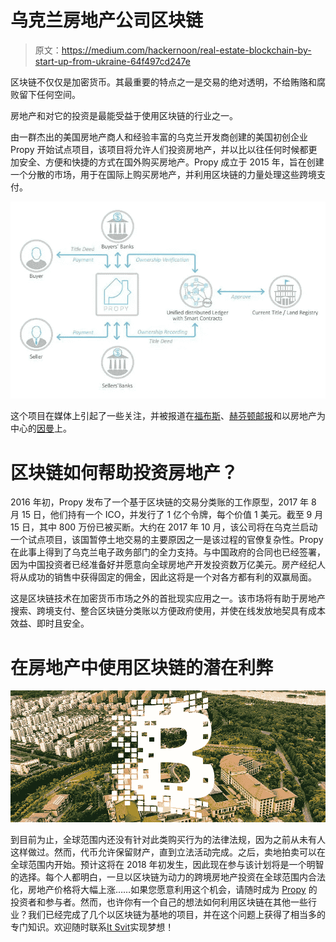 # 乌克兰房地产公司区块链

> 原文：<https://medium.com/hackernoon/real-estate-blockchain-by-start-up-from-ukraine-64f497cd247e>

区块链不仅仅是加密货币。其最重要的特点之一是交易的绝对透明，不给贿赂和腐败留下任何空间。

房地产和对它的投资是最能受益于使用区块链的行业之一。

由一群杰出的美国房地产商人和经验丰富的乌克兰开发商创建的美国初创企业 Propy 开始试点项目，该项目将允许人们投资房地产，并以比以往任何时候都更加安全、方便和快捷的方式在国外购买房地产。Propy 成立于 2015 年，旨在创建一个分散的市场，用于在国际上购买房地产，并利用区块链的力量处理这些跨境支付。

![](img/45483126c4f1bfe40b48e023b05ea8b4.png)

这个项目在媒体上引起了一些关注，并被报道在[福布斯](http://www.forbesmiddleeast.com/en/silicon-valley-startup-addresses-the-sustainable-lifestyle-in-middle-east/)、[赫芬顿邮报](http://www.huffingtonpost.com/markcoleman/putting-the-real-into-sus_b_9311102.html)和以房地产为中心的[因曼](https://www.inman.com/2016/11/17/blockchain-title-deeds-unveiled/)上。

# 区块链如何帮助投资房地产？

2016 年初，Propy 发布了一个基于区块链的交易分类账的工作原型，2017 年 8 月 15 日，他们持有一个 ICO，并发行了 1 亿个令牌，每个价值 1 美元。截至 9 月 15 日，其中 800 万份已被买断。大约在 2017 年 10 月，该公司将在乌克兰启动一个试点项目，该国暂停土地交易的主要原因之一是该过程的官僚复杂性。Propy 在此事上得到了乌克兰电子政务部门的全力支持。与中国政府的合同也已经签署，因为中国投资者已经准备好并愿意向全球房地产开发投资数万亿美元。房产经纪人将从成功的销售中获得固定的佣金，因此这将是一个对各方都有利的双赢局面。

这是区块链技术在加密货币市场之外的首批现实应用之一。该市场将有助于房地产搜索、跨境支付、整合区块链分类账以方便政府使用，并使在线发放地契具有成本效益、即时且安全。

# 在房地产中使用区块链的潜在利弊

![](img/58049edd4747dd56e45721aa27cb96d8.png)

到目前为止，全球范围内还没有针对此类购买行为的法律法规，因为之前从未有人这样做过。然而，代币允许保留财产，直到立法活动完成。之后，卖地拍卖可以在全球范围内开始。预计这将在 2018 年初发生，因此现在参与该计划将是一个明智的选择。每个人都明白，一旦以区块链为动力的跨境房地产投资在全球范围内合法化，房地产价格将大幅上涨……如果您愿意利用这个机会，请随时成为 [Propy](https://www.propy.com/) 的投资者和参与者。然而，也许你有一个自己的想法如何利用区块链在其他一些行业？我们已经完成了几个以区块链为基地的项目，并在这个问题上获得了相当多的专门知识。欢迎随时联系[It Svit](https://itsvit.com/contacts/)实现梦想！